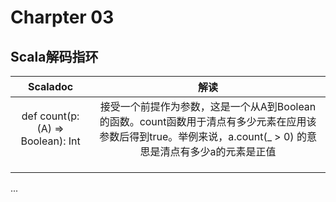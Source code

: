 # Charpter 03 

## Scala解码指环  

|Scaladoc|解读|
|:--:|:--:|
|def count(p:(A) => Boolean): Int|接受一个前提作为参数，这是一个从A到Boolean的函数。count函数用于清点有多少元素在应用该参数后得到true。举例来说，a.count(_ > 0) 的意思是清点有多少a的元素是正值|
|||
|||
|||

...
